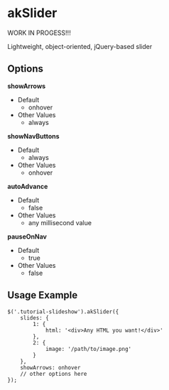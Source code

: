 akSlider
========

WORK IN PROGESS!!!

Lightweight, object-oriented, jQuery-based slider

Options
-----

**showArrows**
* Default
	* onhover
* Other Values
	* always

**showNavButtons**
* Default
	* always
* Other Values
	* onhover

**autoAdvance**
* Default
	* false
* Other Values
	* any millisecond value

**pauseOnNav**
* Default
	* true
* Other Values
	* false

Usage Example
-----

	$('.tutorial-slideshow').akSlider({
		slides: {
			1: {
				html: '<div>Any HTML you want!</div>'
			},
			2: {
				image: '/path/to/image.png'
			}
		},
		showArrows: onhover
	    // other options here
	});

